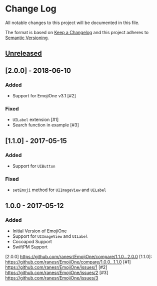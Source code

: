 # Change Log
All notable changes to this project will be documented in this file.

The format is based on [Keep a Changelog](http://keepachangelog.com/) and this project adheres to [Semantic Versioning](http://semver.org/).

## [Unreleased]

## [2.0.0] - 2018-06-10

### Added

- Support for EmojiOne v3.1 [#2]

### Fixed

- `UILabel` extension [#1]
- Search function in example [#3]

## [1.1.0] - 2017-05-15

### Added

- Support for `UIButton`

### Fixed

- `setEmoji` method for `UIImageView` and `UILabel`

## 1.0.0 - 2017-05-12

### Added

- Initial Version of EmojiOne
- Support for `UIImageView` and `UILabel`
- Cocoapod Support
- SwiftPM Support

[Unreleased]: https://github.com/ranesr/EmojiOne/compare/2.0.0...master
[2.0.0] https://github.com/ranesr/EmojiOne/compare/1.1.0...2.0.0
[1.1.0]: https://github.com/ranesr/EmojiOne/compare/1.0.0...1.1.0
[#1] https://github.com/ranesr/EmojiOne/issues/1
[#2] https://github.com/ranesr/EmojiOne/issues/2
[#3] https://github.com/ranesr/EmojiOne/issues/3
